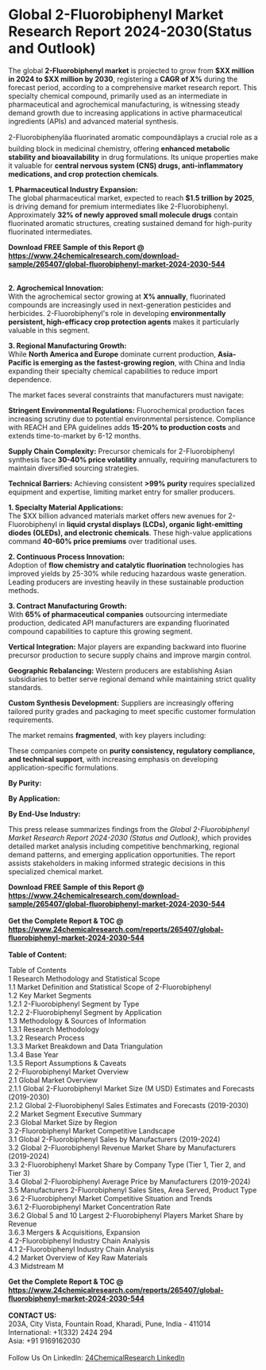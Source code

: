 <h1>Global 2-Fluorobiphenyl Market Research Report 2024-2030(Status and Outlook)</h1><p>The global <strong>2-Fluorobiphenyl market</strong> is projected to grow from <strong>$XX million in 2024 to $XX million by 2030</strong>, registering a <strong>CAGR of X%</strong> during the forecast period, according to a comprehensive market research report. This specialty chemical compound, primarily used as an intermediate in pharmaceutical and agrochemical manufacturing, is witnessing steady demand growth due to increasing applications in active pharmaceutical ingredients (APIs) and advanced material synthesis.</p><p>2-Fluorobiphenylâa fluorinated aromatic compoundâplays a crucial role as a building block in medicinal chemistry, offering <strong>enhanced metabolic stability and bioavailability</strong> in drug formulations. Its unique properties make it valuable for <strong>central nervous system (CNS) drugs, anti-inflammatory medications, and crop protection chemicals</strong>.</p><p><strong>1. Pharmaceutical Industry Expansion:</strong><br>
The global pharmaceutical market, expected to reach <strong>$1.5 trillion by 2025</strong>, is driving demand for premium intermediates like 2-Fluorobiphenyl. Approximately <strong>32% of newly approved small molecule drugs</strong> contain fluorinated aromatic structures, creating sustained demand for high-purity fluorinated intermediates.</p><div><b>Download FREE Sample of this Report @ 
            <a href="https://www.24chemicalresearch.com/download-sample/265407/global-fluorobiphenyl-market-2024-2030-544">
            https://www.24chemicalresearch.com/download-sample/265407/global-fluorobiphenyl-market-2024-2030-544</a></b></div><br><p><strong>2. Agrochemical Innovation:</strong><br>
With the agrochemical sector growing at <strong>X% annually</strong>, fluorinated compounds are increasingly used in next-generation pesticides and herbicides. 2-Fluorobiphenyl's role in developing <strong>environmentally persistent, high-efficacy crop protection agents</strong> makes it particularly valuable in this segment.</p><p><strong>3. Regional Manufacturing Growth:</strong><br>
While <strong>North America and Europe</strong> dominate current production, <strong>Asia-Pacific is emerging as the fastest-growing region</strong>, with China and India expanding their specialty chemical capabilities to reduce import dependence.</p><p>The market faces several constraints that manufacturers must navigate:</p><p><strong>Stringent Environmental Regulations:</strong> Fluorochemical production faces increasing scrutiny due to potential environmental persistence. Compliance with REACH and EPA guidelines adds <strong>15-20% to production costs</strong> and extends time-to-market by 6-12 months.</p><p><strong>Supply Chain Complexity:</strong> Precursor chemicals for 2-Fluorobiphenyl synthesis face <strong>30-40% price volatility</strong> annually, requiring manufacturers to maintain diversified sourcing strategies.</p><p><strong>Technical Barriers:</strong> Achieving consistent <strong>&gt;99% purity</strong> requires specialized equipment and expertise, limiting market entry for smaller producers.</p><p><strong>1. Specialty Material Applications:</strong><br>
The $XX billion advanced materials market offers new avenues for 2-Fluorobiphenyl in <strong>liquid crystal displays (LCDs), organic light-emitting diodes (OLEDs), and electronic chemicals</strong>. These high-value applications command <strong>40-60% price premiums</strong> over traditional uses.</p><p><strong>2. Continuous Process Innovation:</strong><br>
Adoption of <strong>flow chemistry and catalytic fluorination</strong> technologies has improved yields by 25-30% while reducing hazardous waste generation. Leading producers are investing heavily in these sustainable production methods.</p><p><strong>3. Contract Manufacturing Growth:</strong><br>
With <strong>65% of pharmaceutical companies</strong> outsourcing intermediate production, dedicated API manufacturers are expanding fluorinated compound capabilities to capture this growing segment.</p><p><strong>Vertical Integration:</strong> Major players are expanding backward into fluorine precursor production to secure supply chains and improve margin control.</p><p><strong>Geographic Rebalancing:</strong> Western producers are establishing Asian subsidiaries to better serve regional demand while maintaining strict quality standards.</p><p><strong>Custom Synthesis Development:</strong> Suppliers are increasingly offering tailored purity grades and packaging to meet specific customer formulation requirements.</p><p>The market remains <strong>fragmented</strong>, with key players including:</p><p>These companies compete on <strong>purity consistency, regulatory compliance, and technical support</strong>, with increasing emphasis on developing application-specific formulations.</p><p><strong>By Purity:</strong></p><p><strong>By Application:</strong></p><p><strong>By End-Use Industry:</strong></p><p>This press release summarizes findings from the <em>Global 2-Fluorobiphenyl Market Research Report 2024-2030 (Status and Outlook)</em>, which provides detailed market analysis including competitive benchmarking, regional demand patterns, and emerging application opportunities. The report assists stakeholders in making informed strategic decisions in this specialized chemical market.</p><div><b>Download FREE Sample of this Report @ 
            <a href="https://www.24chemicalresearch.com/download-sample/265407/global-fluorobiphenyl-market-2024-2030-544">
            https://www.24chemicalresearch.com/download-sample/265407/global-fluorobiphenyl-market-2024-2030-544</a></b></div><br><div><b>Get the Complete Report & TOC @ 
            <a href="https://www.24chemicalresearch.com/reports/265407/global-fluorobiphenyl-market-2024-2030-544">
            https://www.24chemicalresearch.com/reports/265407/global-fluorobiphenyl-market-2024-2030-544</a></b></div><br>
            <b>Table of Content:</b><p>Table of Contents<br />
1 Research Methodology and Statistical Scope<br />
1.1 Market Definition and Statistical Scope of 2-Fluorobiphenyl<br />
1.2 Key Market Segments<br />
1.2.1 2-Fluorobiphenyl Segment by Type<br />
1.2.2 2-Fluorobiphenyl Segment by Application<br />
1.3 Methodology & Sources of Information<br />
1.3.1 Research Methodology<br />
1.3.2 Research Process<br />
1.3.3 Market Breakdown and Data Triangulation<br />
1.3.4 Base Year<br />
1.3.5 Report Assumptions & Caveats<br />
2 2-Fluorobiphenyl Market Overview<br />
2.1 Global Market Overview<br />
2.1.1 Global 2-Fluorobiphenyl Market Size (M USD) Estimates and Forecasts (2019-2030)<br />
2.1.2 Global 2-Fluorobiphenyl Sales Estimates and Forecasts (2019-2030)<br />
2.2 Market Segment Executive Summary<br />
2.3 Global Market Size by Region<br />
3 2-Fluorobiphenyl Market Competitive Landscape<br />
3.1 Global 2-Fluorobiphenyl Sales by Manufacturers (2019-2024)<br />
3.2 Global 2-Fluorobiphenyl Revenue Market Share by Manufacturers (2019-2024)<br />
3.3 2-Fluorobiphenyl Market Share by Company Type (Tier 1, Tier 2, and Tier 3)<br />
3.4 Global 2-Fluorobiphenyl Average Price by Manufacturers (2019-2024)<br />
3.5 Manufacturers 2-Fluorobiphenyl Sales Sites, Area Served, Product Type<br />
3.6 2-Fluorobiphenyl Market Competitive Situation and Trends<br />
3.6.1 2-Fluorobiphenyl Market Concentration Rate<br />
3.6.2 Global 5 and 10 Largest 2-Fluorobiphenyl Players Market Share by Revenue<br />
3.6.3 Mergers & Acquisitions, Expansion<br />
4 2-Fluorobiphenyl Industry Chain Analysis<br />
4.1 2-Fluorobiphenyl Industry Chain Analysis<br />
4.2 Market Overview of Key Raw Materials<br />
4.3 Midstream M</p><div><b>Get the Complete Report & TOC @ 
            <a href="https://www.24chemicalresearch.com/reports/265407/global-fluorobiphenyl-market-2024-2030-544">
            https://www.24chemicalresearch.com/reports/265407/global-fluorobiphenyl-market-2024-2030-544</a></b></div><br><b>CONTACT US:</b><br>
            203A, City Vista, Fountain Road, Kharadi, Pune, India - 411014<br>
            International: +1(332) 2424 294<br>
            Asia: +91 9169162030 <br><br>
            Follow Us On LinkedIn: <a href="https://www.linkedin.com/company/24chemicalresearch/">24ChemicalResearch LinkedIn</a>